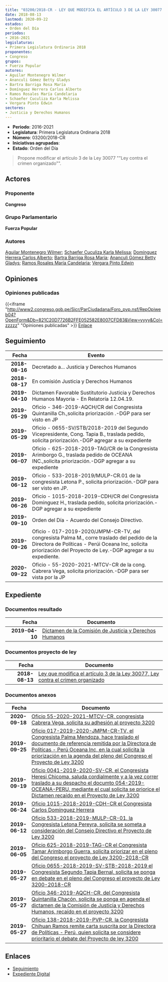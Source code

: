 ```yaml
---
title: "03200/2018-CR - LEY QUE MODIFICA EL ARTÍCULO 3 DE LA LEY 30077 'LEY CONTRA EL CRIMEN ORGANIZADO'."
date: 2018-08-13
lastmod: 2020-09-22
estados:
- Orden del Día
periodos:
- 2016-2021
legislaturas:
- Primera Legislatura Ordinaria 2018
proponentes:
- Congreso
grupos:
- Fuerza Popular
autores:
- Aguilar Montenegro Wilmer
- Ananculi Gómez Betty Gladys
- Bartra Barriga Rosa María
- Domínguez Herrera Carlos Alberto
- Ramos Rosales María Candelaria
- Schaefer Cuculiza Karla Melissa
- Vergara Pinto Edwin
sectores:
- Justicia y Derechos Humanos
---
```

- **Periodo**: 2016-2021
- **Legislatura**: Primera Legislatura Ordinaria 2018
- **Número**: 03200/2018-CR
- **Iniciativas agrupadas**: 
- **Estado**: Orden del Día

> Propone modificar el artículo 3 de la Ley 30077 ""Ley contra el crimen organizado"".


## Actores

### Proponente

**Congreso**

### Grupo Parlamentario

**Fuerza Popular**

### Autores

[Aguilar Montenegro Wilmer](mailto:mailto:waguilar@congreso.gob.pe); [Schaefer Cuculiza Karla Melissa](mailto:mailto:kschaefer@congreso.gob.pe); [Domínguez Herrera Carlos Alberto](mailto:mailto:cdominguez@congreso.gob.pe); [Bartra Barriga Rosa María](mailto:mailto:rbartra@congreso.gob.pe); [Ananculi Gómez Betty Gladys](mailto:mailto:bananculi@congreso.gob.pe); [Ramos Rosales María Candelaria](mailto:mailto:mramosr@congreso.gob.pe); [Vergara Pinto Edwin](mailto:mailto:evergara@congreso.gob.pe)

## Opiniones

### Opiniones publicadas

{{<iframe "http://www2.congreso.gob.pe/Sicr/ParCiudadana/Foro_pvp.nsf/RepOpiweb04?OpenForm&Db=821C20D7726B2FFE052582E8007CFD83&View=yyyy&Col=zzzzz" "Opiniones publicadas" >}}
[Enlace](http://www2.congreso.gob.pe/Sicr/ParCiudadana/Foro_pvp.nsf/RepOpiweb04?OpenForm&Db=821C20D7726B2FFE052582E8007CFD83&View=yyyy&Col=zzzzz)


## Seguimiento

| Fecha | Evento |
|------:|--------|
| **2018-08-16** | Decretado a... Justicia y Derechos Humanos |
| **2018-08-17** | En comisión Justicia y Derechos Humanos |
| **2019-04-10** | Dictamen Favorable Sustitutorio Justicia y Derechos Humanos Mayoria - En Relatoría 12.04.19. |
| **2019-05-29** | Oficio - 346-2019-AQCH/CR del Congresista Quintanilla Ch.,solicita priorización .-DGP para ser visto en JP |
| **2019-05-29** | Oficio - 0655-SV/STB/2018-2019 del Segundo Vicepresidente, Cong. Tapia B., traslada pedido, solicita priorización.-DGP agregar a su expediente |
| **2019-06-07** | Oficio - 625-2018-2019-TAG/CR de la Congresista Arimborgo G., traslada pedido de OCEANA INC.,solicita priorización.-DGP agregar a su expediente |
| **2019-06-12** | Oficio - 533-2018-2019/MULP-CR.01 de la congresista Letona P., solicita priorización.-DGP para ser visto en JP. |
| **2019-06-26** | Oficio - 1015-2018-2019-CDH/CR del Congresista Dominguez H., traslada pedido, solicita priorización.-DGP agregar a su expediente |
| **2019-09-10** | Orden del Día - Acuerdo del Consejo Directivo. |
| **2019-09-26** | Oficio - 017-2019-2020/JMPM-CR-TV, del congresista Palma M., corre traslado del pedido de la Directora de Políticas - Perúi Oceana Inc, solicita priorización del Proyecto de Ley.-DGP agregar a su expediente. |
| **2020-09-22** | Oficio - 55-2020-2021-MTCV-CR de la cong. Cabrera Vega, solicita priorización.-DGP para ser vista por la JP |

## Expediente

### Documentos resultado

| Fecha | Documento |
|------:|-----------|
| **2019-04-10** | [Dictamen de la Comisión de Justicia y Derechos Humanos](http://www.leyes.congreso.gob.pe/Documentos/2016_2021/Dictamenes/Proyectos_de_Ley/03200DC15MAY20190410.pdf) |

### Documentos proyecto de ley

| Fecha | Documento |
|------:|-----------|
| **2018-08-13** | [Ley que modifica el artículo 3 de la Ley 30077, Ley contra el crimen organizado](http://www.leyes.congreso.gob.pe/Documentos/2016_2021/Proyectos_de_Ley_y_de_Resoluciones_Legislativas/PL0320020180813.pdf) |

### Documentos anexos

| Fecha | Documento |
|------:|-----------|
| **2020-09-18** | [Oficio 55-2020-2021-MTCV-CR, congresista Cabrera Vega, solicita su adhesión al proyecto 3200](http://www.leyes.congreso.gob.pe/Documentos/2016_2021/Adhesiones/Proyectos_de_Ley/OFICIO-55-2020-2021-MTCV-CR.pdf) |
| **2019-09-25** | [Oficio 017-2019-2020-JMPM-CR-TV, el Congresista Palma Mendoza, hace traslado el documento de referencia remitida por la Directora de Políticas - Perú Oceana Inc, en la cual solicita la priorización en la agenda del pleno del Congreso el Proyecto de Ley 3200](http://www.leyes.congreso.gob.pe/Documentos/2016_2021/Oficios/Congresistas/OFICIO-094-2019-2020-ILJ-CR.pdf) |
| **2019-09-19** | [Oficio 0041-2019-2020-SV-CR, el Congresista Heresi Chicoma, saluda cordialmente y a la vez correr traslado a su despacho el documto 054-2019-OCEANA-PERU, mediante el cual solicita se priorice el Dictamen recaído en el Proyecto de Ley 3200](http://www.leyes.congreso.gob.pe/Documentos/2016_2021/Oficios/Congresistas/OFICIO-0041-2019-2020-SV-CR.pdf) |
| **2019-06-24** | [Oficio 1015-2018-2019-CDH-CR el Congresista Carlos Domínguez Herrera](http://www.leyes.congreso.gob.pe/Documentos/2016_2021/Oficios/Congresistas/OFICIO-1015-2018-2019-CDH-CR.pdf) |
| **2019-06-12** | [Oficio 533-2018-2019-MULP-CR-01, la Congresista Letona Pereyra, solicita se someta a consideración del Consejo Directivo el Proyecto de Ley 3200](http://www.leyes.congreso.gob.pe/Documentos/2016_2021/Oficios/Congresistas/OFICIO-533-2018-2019-MULP-CR-01.pdf) |
| **2019-06-05** | [Oficio 625-2018-2019-TAG-CR el Congresista Tamar Arimborgo Guerra, solicita priorizar en el pleno del Congreso el proyecto de Ley 3200-2018-CR](http://www.leyes.congreso.gob.pe/Documentos/2016_2021/Oficios/Congresistas/OFICIO-625-2018-2019-TAG-CR.pdf) |
| **2019-05-27** | [Oficio 0655-2018-2019-SV-STB-2018-2019 el Congresista Segundo Tapia Bernal, solicita se ponga en debate en el pleno del Congreso el proyecto de Ley 3200-2018-CR](http://www.leyes.congreso.gob.pe/Documentos/2016_2021/Oficios/Congresistas/OFICIO-0655-SV-STB-2018-2019.pdf) |
| **2019-05-27** | [Oficio 346-2019-AQCH-CR, del Congresista Quintanilla Chacón, solicita se ponga en agenda el dictamen de la Comisión de Justicia y Derechos Humanos, recaído en el proyecto 3200](http://www.leyes.congreso.gob.pe/Documentos/2016_2021/Oficios/Congresistas/OFICIO-346-2019-AQCH-CR.pdf) |
| **2019-05-27** | [Oficio 138-2018-2019-PVP-CR, la Congresista Chihuan Ramos remite carta suscrita por la Directora de Políticas - Perú, quien solicita se considere prioritario el debate del Proyecto de ley 3200](http://www.leyes.congreso.gob.pe/Documentos/2016_2021/Oficios/Congresistas/OFICIO-138-2018-2019-PVP-CR.pdf) |

## Enlaces

- [Seguimiento](http://www2.congreso.gob.pe/Sicr/TraDocEstProc/CLProLey2016.nsf/f7fff46988ca05b1052578e100829cc7/3f2fc0db69bdb07f052582e8007ed0f7?OpenDocument)
- [Expediente Digital](http://www2.congreso.gob.pe/Sicr/TraDocEstProc/Expvirt_2011.nsf/visbusqptramdoc1621/03200?opendocument)


